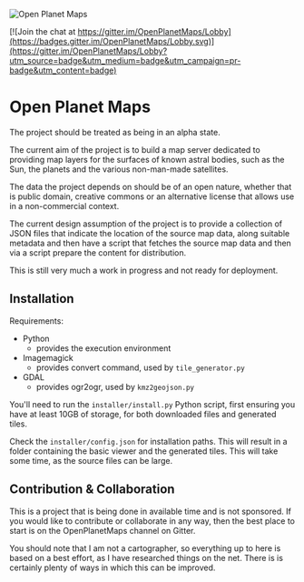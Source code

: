 ![Open Planet Maps](public/img/logo.png)

[![Join the chat at https://gitter.im/OpenPlanetMaps/Lobby](https://badges.gitter.im/OpenPlanetMaps/Lobby.svg)](https://gitter.im/OpenPlanetMaps/Lobby?utm_source=badge&utm_medium=badge&utm_campaign=pr-badge&utm_content=badge)

Open Planet Maps
================

The project should be treated as being in an alpha state.

The current aim of the project is to build a map server dedicated to
providing map layers for the surfaces of known astral bodies, such as
the Sun, the planets and the various non-man-made satellites. 

The data the project depends on should be of an open nature, whether
that is public domain, creative commons or an alternative license that
allows use in a non-commercial context.

The current design assumption of the project is to provide a collection
of JSON files that indicate the location of the source map data, along
suitable metadata and then have a script that fetches the source map
data and then via a script prepare the content for distribution.

This is still very much a work in progress and not ready for deployment.

Installation
------------

Requirements:

  - Python
    - provides the execution environment
  - Imagemagick
    - provides convert command, used by `tile_generator.py`
  - GDAL
    - provides ogr2ogr, used by `kmz2geojson.py`

You'll need to run the `installer/install.py` Python script, first ensuring you have at least 10GB of storage, for both downloaded files and generated tiles.

Check the `installer/config.json` for installation paths. This will result in a folder containing the basic viewer and the
generated tiles. This will take some time, as the source files can be large.

Contribution & Collaboration
----------------------------

This is a project that is being done in available time and is not sponsored.
If you would like to contribute or collaborate in any way, then the best place
to start is on the OpenPlanetMaps channel on Gitter.

You should note that I am not a cartographer, so everything up to here is based
on a best effort, as I have researched things on the net. There is is certainly
plenty of ways in which this can be improved. 
